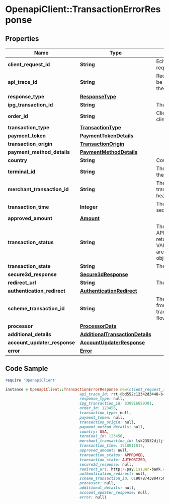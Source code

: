 # OpenapiClient::TransactionErrorResponse

## Properties

Name | Type | Description | Notes
------------ | ------------- | ------------- | -------------
**client_request_id** | **String** | Echoes back the value in the request header for tracking. | [optional] 
**api_trace_id** | **String** | Request identifier in API, can be used to request logs from the support team. | [optional] 
**response_type** | [**ResponseType**](ResponseType.md) |  | [optional] 
**ipg_transaction_id** | **String** | The response transaction ID. | [optional] 
**order_id** | **String** | Client order ID if supplied by client, otherwise the order ID. | [optional] 
**transaction_type** | [**TransactionType**](TransactionType.md) |  | [optional] 
**payment_token** | [**PaymentTokenDetails**](PaymentTokenDetails.md) |  | [optional] 
**transaction_origin** | [**TransactionOrigin**](TransactionOrigin.md) |  | [optional] 
**payment_method_details** | [**PaymentMethodDetails**](PaymentMethodDetails.md) |  | [optional] 
**country** | **String** | Country of the card issuer. | [optional] 
**terminal_id** | **String** | The terminal that is processing the transaction. | [optional] 
**merchant_transaction_id** | **String** | The unique merchant transaction ID from the request header, if supplied. | [optional] 
**transaction_time** | **Integer** | The transaction time in seconds since epoch. | [optional] 
**approved_amount** | [**Amount**](Amount.md) |  | [optional] 
**transaction_status** | **String** | The status of the transaction. APPROVED/WAITING are returned by the endpoints.  VALIDATION_FAILED/DECLINED are errors. See ErrorResponse object for details. | [optional] 
**transaction_state** | **String** | The state of the transaction. | [optional] 
**secure3d_response** | [**Secure3dResponse**](Secure3dResponse.md) |  | [optional] 
**redirect_url** | **String** | The endpoint redirection URL. | [optional] 
**authentication_redirect** | [**AuthenticationRedirect**](AuthenticationRedirect.md) |  | [optional] 
**scheme_transaction_id** | **String** | The transaction ID received from schemes for the initial transaction of card on file flows. | [optional] 
**processor** | [**ProcessorData**](ProcessorData.md) |  | [optional] 
**additional_details** | [**AdditionalTransactionDetails**](AdditionalTransactionDetails.md) |  | [optional] 
**account_updater_response** | [**AccountUpdaterResponse**](AccountUpdaterResponse.md) |  | [optional] 
**error** | [**Error**](Error.md) |  | [optional] 

## Code Sample

```ruby
require 'OpenapiClient'

instance = OpenapiClient::TransactionErrorResponse.new(client_request_id: 30dd879c-ee2f-11db-8314-0800200c9a66,
                                 api_trace_id: rrt-0bd552c12342d3448-b-ea-1142-12938318-7,
                                 response_type: null,
                                 ipg_transaction_id: 838916029301,
                                 order_id: 123456,
                                 transaction_type: null,
                                 payment_token: null,
                                 transaction_origin: null,
                                 payment_method_details: null,
                                 country: USA,
                                 terminal_id: 123456,
                                 merchant_transaction_id: lsk23532djljff3,
                                 transaction_time: 1518811817,
                                 approved_amount: null,
                                 transaction_status: APPROVED,
                                 transaction_state: AUTHORIZED,
                                 secure3d_response: null,
                                 redirect_url: http://pay.issuer-bank.com/sessionID&#x3D;123&amp;sharedKey&#x3D;456,
                                 authentication_redirect: null,
                                 scheme_transaction_id: 019078743804756,
                                 processor: null,
                                 additional_details: null,
                                 account_updater_response: null,
                                 error: null)
```


